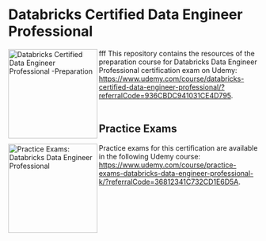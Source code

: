 # Databricks Certified Data Engineer Professional


fff
<img align="left" role="left" src="https://img-c.udemycdn.com/course/240x135/5125510_214e_3.jpg" width="180" alt="Databricks Certified Data Engineer Professional -Preparation" />
This repository contains the resources of the preparation course for Databricks Data Engineer Professional certification exam on Udemy:
<br/>
<a href="https://www.udemy.com/course/databricks-certified-data-engineer-professional/?referralCode=936CBDC941031CE4D795" target="_blank">https://www.udemy.com/course/databricks-certified-data-engineer-professional/?referralCode=936CBDC941031CE4D795</a>.
<br/>
<br/>


## Practice Exams

<img align="left" role="left" src="https://img-c.udemycdn.com/course/240x135/5317104_98d4.jpg" width="180" alt="Practice Exams: Databricks Data Engineer Professional" />
Practice exams for this certification are available in the following Udemy course:
<br/>
<a href="https://www.udemy.com/course/practice-exams-databricks-data-engineer-professional-k/?referralCode=36812341C732CD1E6D5A" target="_blank">https://www.udemy.com/course/practice-exams-databricks-data-engineer-professional-k/?referralCode=36812341C732CD1E6D5A</a>.<br/>


